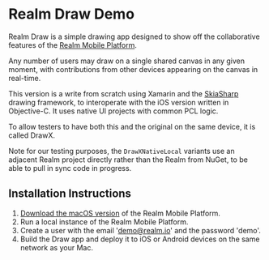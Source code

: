 # Realm Draw Demo

Realm Draw is a simple drawing app designed to show off the collaborative features of the [Realm Mobile Platform](https://realm.io/news/introducing-realm-mobile-platform/).

Any number of users may draw on a single shared canvas in any given moment, with contributions from other devices appearing on the canvas in real-time.

This version is a write from scratch using Xamarin and the [SkiaSharp](https://github.com/mono/SkiaSharp) drawing framework, to interoperate with the iOS version written in Objective-C. It uses native UI projects with common PCL logic.

To allow testers to have both this and the original on the same device, it is called DrawX.

Note for our testing purposes, the `DrawXNativeLocal` variants use an adjacent Realm project directly rather than the Realm from NuGet, to be able to pull in sync code in progress.

## Installation Instructions

1. [Download the macOS version](https://realm.io/docs/realm-mobile-platform/get-started/) of the Realm Mobile Platform.
2. Run a local instance of the Realm Mobile Platform.
3. Create a user with the email 'demo@realm.io' and the password 'demo'.
4. Build the Draw app and deploy it to iOS or Android devices on the same network as your Mac.